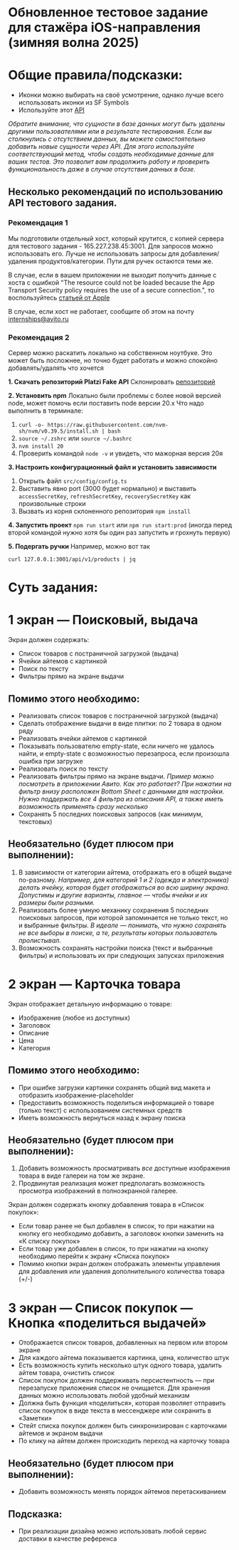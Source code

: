 # Обновленное тестовое задание для стажёра  iOS-направления (зимняя волна 2025)

# Общие правила/подсказки:

- Иконки можно выбирать на своё усмотрение, однако лучше всего использовать иконки из SF Symbols  
- Используйте этот [API](https://fakeapi.platzi.com/)

*Обратите внимание, что сущности в базе данных могут быть удалены другими пользователями или в результате тестирования. Если вы столкнулись с отсутствием данных, вы можете самостоятельно добавить новые сущности через API. Для этого используйте соответствующий метод, чтобы создать необходимые данные для ваших тестов. Это позволит вам продолжить работу и проверить функциональность даже в случае отсутствия данных в базе.*

## Несколько рекомендаций по использованию API тестового задания.
### Рекомендация 1
Мы подготовили отдельный хост, который крутится, с копией сервера для тестового задания - 165.227.238.45:3001. Для запросов можно использовать его. Лучше не использовать запросы для добавления/удаления продуктов/категории. Пути для ручек остаются теми же.

В случае, если в вашем приложении не выходит получить данные с хоста с ошибкой "The resource could not be loaded because the App Transport Security policy requires the use of a secure connection.", то воспользуйтесь [статьей от Apple](https://developer.apple.com/news/?id=jxky8h89)

В случае, если хост не работает, сообщите об этом на почту internships@avito.ru
### Рекомендация 2
Сервер можно раскатить локально на собственном ноутбуке. Это может быть посложнее, но точно будет работать и можно спокойно добавлять/удалять что хочется

**1. Скачать репозиторий Platzi Fake API**
Склонировать [репозиторий](https://github.com/PlatziLabs/fake-api-backend/tree/master)

**2. Установить npm**
Локально были проблемы с более новой версией node, может помочь если поставить node версии 20.x
Что надо выполнить в терминале:
1. `curl -o- https://raw.githubusercontent.com/nvm-sh/nvm/v0.39.5/install.sh | bash`
2. `source ~/.zshrc` или `source ~/.bashrc`
3. `nvm install 20`
4. Проверить командой `node -v` и увидеть, что мажорная версия 20я

**3. Настроить конфигурационный файл и установить зависимости**
1. Открыть файл `src/config/config.ts`
2. Выставить явно port (3000 будет нормально) и выставить `accessSecretKey`, `refreshSecretKey`, `recoverySecretKey` как произвольные строки
3. Вызвать из корня склоненного репозитория `npm install`

**4. Запустить проект**
`npm run start` или `npm run start:prod` (иногда перед второй командой нужно хотя бы один раз запустить и грохнуть первую)

**5. Подергать ручки**
Например, можно вот так
```
curl 127.0.0.1:3001/api/v1/products | jq
```

# Суть задания:

# 1 экран — Поисковый, выдача
Экран должен содержать:
- Список товаров с постраничной загрузкой (выдача)  
- Ячейки айтемов с картинкой  
- Поиск по тексту  
- Фильтры прямо на экране выдачи

## Помимо этого необходимо:
- Реализовать список товаров с постраничной загрузкой (выдача)   
- Сделать отображение выдачи в виде плитки: по 2 товара в одном ряду  
- Реализовать ячейки айтемов с картинкой  
- Показывать пользователю empty-state, если ничего не удалось найти, и empty-state с возможностью перезапроса, если произошла ошибка при загрузке  
- Реализовать поиск по тексту  
- Реализовать фильтры прямо на экране выдачи. *Пример можно посмотреть в приложении Авито. Как это работает? При нажатии на фильтр внизу расположен Bottom Sheet с данными для настройки. Нужно поддержать все 4 фильтра из описания API, а также иметь возможность применять сразу несколько*   
- Сохранять 5 последних поисковых запросов (как минимум, текстовых)

## Необязательно (будет плюсом при выполнении):
1) В зависимости от категории айтема, отображать его в общей выдаче по-разному. *Например, для категорий 1 и 2 (одежда и электроника) делать ячейку, которая будет отображаться во всю ширину экрана. Допустимы и другие варианты, главное — чтобы ячейки и их размеры были разными.*  
2) Реализовать более умную механику сохранения 5 последних поисковых запросов, при которой запоминается не только текст, но и выбранные фильтры. *В идеале — понимать, что нужно сохранять не все выборы в поиске, а те, результаты которых пользователь пролистывал.*  
3) Возможность сохранять настройки поиска (текст и выбранные фильтры) и использовать их при следующих запусках приложения

# 2 экран — Карточка товара
Экран отображает детальную информацию о товаре:
- Изображение (любое из доступных)  
- Заголовок  
- Описание  
- Цена  
- Категория

## Помимо этого необходимо:
- При ошибке загрузки картинки сохранять общий вид макета и отобразить изображение-placeholder  
- Предоставить возможность поделиться информацией о товаре (только текст) с использованием системных средств  
- Иметь возможность вернуться назад к экрану поиска

## Необязательно (будет плюсом при выполнении):
1) Добавить возможность просматривать *все* доступные изображения товара в виде галереи на том же экране.
2) Продвинутая реализация может предполагать возможность просмотра изображений в полноэкранной галерее.

Экран должен содержать кнопку добавления товара в «Список покупок»:
- Если товар ранее не был добавлен в список, то при нажатии на кнопку его необходимо добавить, а заголовок кнопки заменить на «К списку покупок»  
- Если товар уже добавлен в список, то при нажатии на кнопку необходимо перейти к экрану «Списка покупок»  
- Помимо кнопки экран должен отображать элементы управления для добавления или удаления дополнительного количества товара (+/-)

# 3 экран — Список покупок — Кнопка «поделиться выдачей»
- Отображается список товаров, добавленных на первом или втором экране  
- Для каждого айтема показывается картинка, цена, количество штук  
- Есть возможность купить несколько штук одного товара, удалить айтем товара, очистить список  
- Список покупок должен поддерживать персистентность — при перезапуске приложения список не очищается. Для хранения данных можно использовать любой удобный механизм  
- Должна быть функция «поделиться», которая позволяет отправить список покупок в виде текста в мессенджере или сохранить в «Заметки»  
- Стейт списка покупок должен быть синхронизирован с карточками айтемов и экраном выдачи  
- По клику на айтем должен происходить переход на карточку товара

## Необязательно (будет плюсом при выполнении):
- Добавить возможность менять порядок айтемов перетаскиванием 

## Подсказка:
- При реализации дизайна можно использовать любой сервис доставки в качестве референса